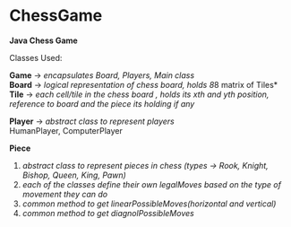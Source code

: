 # ChessGame
**Java Chess Game**

Classes Used: 

**Game**  -> *encapsulates Board, Players, Main class*<br>
**Board** -> *logical representation of chess board, holds 8*8 matrix of Tiles*<br>
**Tile**  ->  *each cell/tile in the chess board , holds its xth and yth position, reference to board and the piece its holding if any*<br>

**Player** -> *abstract class to represent players*<br>
HumanPlayer, ComputerPlayer<br>

**Piece** <br>
 1. *abstract class to represent pieces in chess (types -> Rook, Knight, Bishop, Queen, King, Pawn)*  
 2. *each of the classes define their own legalMoves based on the type of movement they can do*
 3. *common method to get linearPossibleMoves(horizontal and vertical)*
 4.  *common method to get diagnolPossibleMoves*
